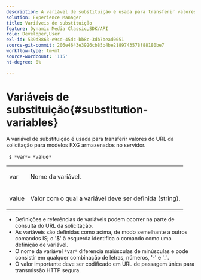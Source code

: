 ```yaml
---
description: A variável de substituição é usada para transferir valores do URL da solicitação para modelos FXG armazenados no servidor.
solution: Experience Manager
title: Variáveis de substituição
feature: Dynamic Media Classic,SDK/API
role: Developer,User
exl-id: 539d8863-e94d-45dc-bb8c-3db7bead0051
source-git-commit: 206e4643e3926cb85b4be2189743578f88180be7
workflow-type: tm+mt
source-wordcount: '115'
ht-degree: 0%

---
```


# Variáveis de substituição{#substitution-variables}

A variável de substituição é usada para transferir valores do URL da solicitação para modelos FXG armazenados no servidor.

` $ *`var`*= *`value`*`

<table id="simpletable_76B381800C0D411F87CD551FC30B0579"> 
 <tr class="strow"> 
  <td class="stentry"> <p> <span class="codeph"> <span class="varname"> var </span> </span> </p> </td> 
  <td class="stentry"> <p>Nome da variável. </p> </td> 
 </tr> 
 <tr class="strow"> 
  <td class="stentry"> <p> <span class="codeph"> <span class="varname"> value </span> </span> </p> </td> 
  <td class="stentry"> <p>Valor com o qual a variável deve ser definida (string). </p> </td> 
 </tr> 
</table>

* Definições e referências de variáveis podem ocorrer na parte de consulta do URL da solicitação.
* As variáveis são definidas como acima, de modo semelhante a outros comandos IS; o &#39;$&#39; à esquerda identifica o comando como uma definição de variável.
* O nome da variável `*`var`*` diferencia maiúsculas de minúsculas e pode consistir em qualquer combinação de letras, números, &#39;-&#39; e &#39;_&#39;.
* O valor importante deve ser codificado em URL de passagem única para transmissão HTTP segura.
